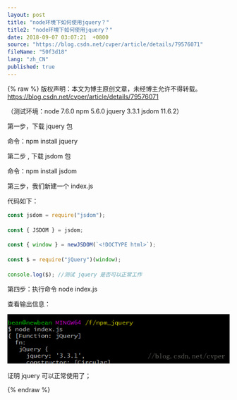 ```yaml
---
layout: post
title: "node环境下如何使用jquery？"
title2: "node环境下如何使用jquery？"
date: 2018-09-07 03:07:21  +0800
source: "https://blog.csdn.net/cvper/article/details/79576071"
fileName: "50f3d18"
lang: "zh_CN"
published: true
---
```


{% raw %}
版权声明：本文为博主原创文章，未经博主允许不得转载。 https://blog.csdn.net/cvper/article/details/79576071

（测试环境：node 7.6.0 npm 5.6.0 jquery 3.3.1 jsdom 11.6.2）

第一步，下载 jquery 包

命令：npm install jquery

第二步 , 下载 jsdom 包

命令：npm install jsdom

第三步，我们新建一个 index.js

代码如下：

```js
const jsdom = require("jsdom");

const { JSDOM } = jsdom;

const { window } = newJSDOM(`<!DOCTYPE html>`);

const $ = require("jQuery")(window);

console.log($); //测试 jquery 是否可以正常工作
```

第四步：执行命令 node index.js

查看输出信息：

![](2a53e6d)

证明 jquery 可以正常使用了；

{% endraw %}